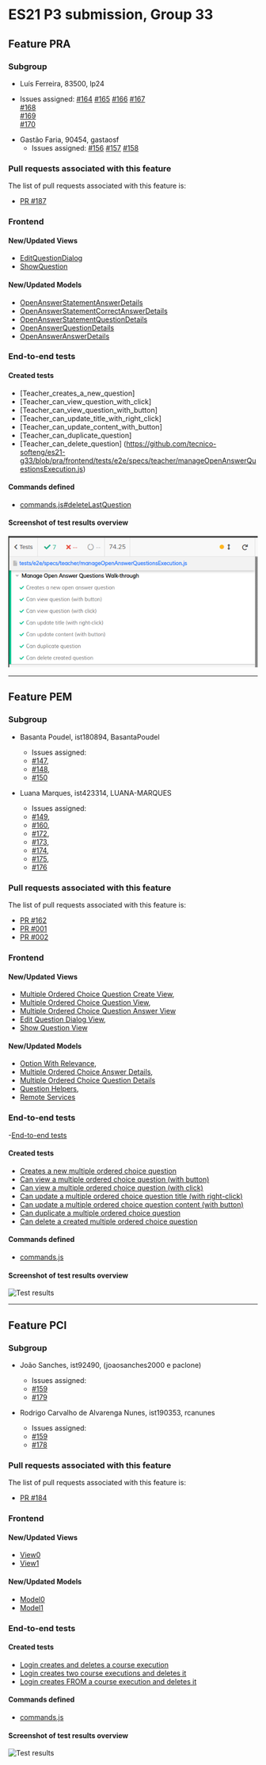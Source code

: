 # ES21 P3 submission, Group 33

## Feature PRA

### Subgroup

  - Luís Ferreira, 83500, lp24
   + Issues assigned:
			[#164](https://github.com/tecnico-softeng/es21-g33/issues/164)
			[#165](https://github.com/tecnico-softeng/es21-g33/issues/165)
			[#166](https://github.com/tecnico-softeng/es21-g33/issues/166)
			[#167](https://github.com/tecnico-softeng/es21-g33/issues/167)   
			[#168](https://github.com/tecnico-softeng/es21-g33/issues/168)   
			[#169](https://github.com/tecnico-softeng/es21-g33/issues/169)   
			[#170](https://github.com/tecnico-softeng/es21-g33/issues/170)
			
 - Gastão Faria, 90454, gastaosf
   + Issues assigned: 
   			[#156](https://github.com/tecnico-softeng/es21-g33/issues/156)
   			[#157](https://github.com/tecnico-softeng/es21-g33/issues/157)
			[#158](https://github.com/tecnico-softeng/es21-g33/issues/158)
 
### Pull requests associated with this feature

The list of pull requests associated with this feature is:

 - [PR #187](https://github.com/tecnico-softeng/es21-g33/pull/187)

### Frontend

#### New/Updated Views

 - [EditQuestionDialog](https://github.com/tecnico-softeng/es21-g33/blob/pra/frontend/src/views/teacher/questions/EditQuestionDialog.vue)
 - [ShowQuestion](https://github.com/tecnico-softeng/es21-g33/blob/pra/frontend/src/views/teacher/questions/ShowQuestion.vue)

#### New/Updated Models

 - [OpenAnswerStatementAnswerDetails](https://github.com/tecnico-softeng/es21-g33/blob/pra/frontend/src/models/statement/questions/OpenAnswerStatementAnswerDetails.ts)
 - [OpenAnswerStatementCorrectAnswerDetails](https://github.com/tecnico-softeng/es21-g33/blob/pra/frontend/src/models/statement/questions/OpenAnswerStatementCorrectAnswerDetails.ts)
 - [OpenAnswerStatementQuestionDetails](https://github.com/tecnico-softeng/es21-g33/blob/pra/frontend/src/models/statement/questions/OpenAnswerStatementQuestionDetails.ts)
 - [OpenAnswerQuestionDetails](https://github.com/tecnico-softeng/es21-g33/blob/pra/frontend/src/models/management/questions/OpenAnswerQuestionDetails.ts)
 - [OpenAnswerAnswerDetails](https://github.com/tecnico-softeng/es21-g33/blob/pra/frontend/src/models/management/questions/OpenAnswerAnswerDetails.ts)


### End-to-end tests

#### Created tests

 - [Teacher_creates_a_new_question]
 - [Teacher_can_view_question_with_click]
 - [Teacher_can_view_question_with_button]
 - [Teacher_can_update_title_with_right_click]
 - [Teacher_can_update_content_with_button]
 - [Teacher_can_duplicate_question]
 - [Teacher_can_delete_question]
 (https://github.com/tecnico-softeng/es21-g33/blob/pra/frontend/tests/e2e/specs/teacher/manageOpenAnswerQuestionsExecution.js)


#### Commands defined

 - [commands.js#deleteLastQuestion](https://github.com/socialsoftware/quizzes-tutor/blob/master/frontend/tests/e2e/support/commands.js)

#### Screenshot of test results overview

![Test results](p3-images/cypress_pra_results.png)


---

## Feature PEM

### Subgroup

- Basanta Poudel, ist180894, BasantaPoudel
   + Issues assigned: 
    - [#147](https://github.com/tecnico-softeng/es21-g33/issues/147),
    - [#148](https://github.com/tecnico-softeng/es21-g33/issues/148),
    - [#150](https://github.com/tecnico-softeng/es21-g33/issues/150)
    
- Luana Marques, ist423314, LUANA-MARQUES
   + Issues assigned: 
    - [#149](https://github.com/tecnico-softeng/es21-g33/issues/149), 
    - [#160](https://github.com/tecnico-softeng/es21-g33/issues/160),
    - [#172](https://github.com/tecnico-softeng/es21-g33/issues/172),
    - [#173](https://github.com/tecnico-softeng/es21-g33/issues/173),
    - [#174](https://github.com/tecnico-softeng/es21-g33/issues/174),
    - [#175](https://github.com/tecnico-softeng/es21-g33/issues/175),
    - [#176](https://github.com/tecnico-softeng/es21-g33/issues/176)

### Pull requests associated with this feature

The list of pull requests associated with this feature is:

- [PR #162](https://github.com/tecnico-softeng/es21-g33/pull/162)
- [PR #001](https://github.com)
- [PR #002](https://github.com)


### Frontend

#### New/Updated Views

- [Multiple Ordered Choice Question Create View](https://github.com/tecnico-softeng/es21-g33/blob/develop/frontend/src/components/multiple-ordered-choice/MultipleOrderedChoiceCreate.vue),
- [Multiple Ordered Choice Question View](https://github.com/tecnico-softeng/es21-g33/blob/develop/frontend/src/components/multiple-ordered-choice/MultipleOrderedChoiceView.vue),
- [Multiple Ordered Choice Question Answer View](https://github.com/tecnico-softeng/es21-g33/blob/develop/frontend/src/components/multiple-ordered-choice/MultipleOrderedChoiceAnswer.vue)
- [Edit Question Dialog View](https://github.com/tecnico-softeng/es21-g33/blob/165daf6799d7dc9c2e2313d75a9cb8608e998ebe/frontend/src/views/teacher/questions/EditQuestionDialog.vue),
- [Show Question View](https://github.com/tecnico-softeng/es21-g33/blob/develop/frontend/src/views/teacher/questions/ShowQuestion.vue)



#### New/Updated Models

- [Option With Relevance](https://github.com/tecnico-softeng/es21-g33/blob/develop/frontend/src/models/management/OptionWithRelevance.ts),
- [Multiple Ordered Choice Answer Details](https://github.com/tecnico-softeng/es21-g33/blob/develop/frontend/src/models/management/questions/MultipleOrderedChoiceAnswerDetails.ts),
- [Multiple Ordered Choice Question Details](https://github.com/tecnico-softeng/es21-g33/blob/develop/frontend/src/models/management/questions/MultipleOrderedChoiceQuestionDetails.ts)
- [Question Helpers](https://github.com/tecnico-softeng/es21-g33/blob/develop/frontend/src/services/QuestionHelpers.ts),
- [Remote Services](https://github.com/tecnico-softeng/es21-g33/blob/develop/frontend/src/services/RemoteServices.ts)


### End-to-end tests
-[End-to-end tests](https://github.com/tecnico-softeng/es21-g33/blob/develop/frontend/tests/e2e/specs/teacher/manageMultipleOrderedChoiceQuestionsExecution.js)

#### Created tests

- [Creates a new multiple ordered choice question]()
- [Can view a multiple ordered choice question (with button)]()
- [Can view a multiple ordered choice question (with click)]()
- [Can update a multiple ordered choice question title (with right-click)]()
- [Can update a multiple ordered choice question content (with button)]()
- [Can duplicate a multiple ordered choice question]()
- [Can delete a created multiple ordered choice question]()


#### Commands defined

- [commands.js](https://github.com/socialsoftware/quizzes-tutor/blob/develop/frontend/tests/e2e/support/commands.js)

#### Screenshot of test results overview


![Test results](https://github.com/tecnico-softeng/es21-g33/blob/develop/p3-images/Screenshot%20of%20test%20results%20overview.png)


---


## Feature PCI

### Subgroup

- João Sanches, ist92490, (joaosanches2000 e paclone)
   + Issues assigned:
	- [#159](https://github.com/tecnico-softeng/es21-g33/issues/159)
	- [#179](https://github.com/tecnico-softeng/es21-g33/issues/179)


 - Rodrigo Carvalho de Alvarenga Nunes, ist190353, rcanunes
   + Issues assigned:
	- [#159](https://github.com/tecnico-softeng/es21-g33/issues/159)
	- [#178](https://github.com/tecnico-softeng/es21-g33/issues/178)

### Pull requests associated with this feature

The list of pull requests associated with this feature is:

- [PR #184](https://github.com/tecnico-softeng/es21-g33/pull/184)


### Frontend

#### New/Updated Views

- [View0](https://github.com)
- [View1](https://github.com)


#### New/Updated Models

- [Model0](https://github.com)
- [Model1](https://github.com)


### End-to-end tests

#### Created tests

- [Login creates and deletes a course execution](https://github.com/socialsoftware/quizzes-tutor/blob/6dcf668498be3d6e45c84ebf61e81b931bdc797b/frontend/tests/e2e/specs/admin/manageCourseExecutions.js#L10)
- [Login creates two course executions and deletes it](https://github.com/socialsoftware/quizzes-tutor/blob/6dcf668498be3d6e45c84ebf61e81b931bdc797b/frontend/tests/e2e/specs/admin/manageCourseExecutions.js#L16)
- [Login creates FROM a course execution and deletes it](https://github.com/socialsoftware/quizzes-tutor/blob/6dcf668498be3d6e45c84ebf61e81b931bdc797b/frontend/tests/e2e/specs/admin/manageCourseExecutions.js#L30)


#### Commands defined

- [commands.js](https://github.com/socialsoftware/quizzes-tutor/blob/master/frontend/tests/e2e/support/commands.js)

#### Screenshot of test results overview

![Test results](p3-images/cypress_results.png)

